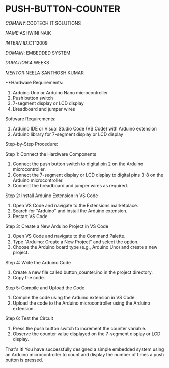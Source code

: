 # PUSH-BUTTON-COUNTER

*COMANY*:CODTECH IT SOLUTIONS

*NAME*:ASHWINI NAIK

*INTERN ID*:CT12009

*DOMAIN*: EMBEDDED SYSTEM

*DURATION*:4 WEEKS

*MENTOR*:NEELA SANTHOSH KUMAR

**Hardware Requirements:

1. Arduino Uno or Arduino Nano microcontroller
2. Push button switch
3. 7-segment display or LCD display
4. Breadboard and jumper wires

Software Requirements:

1. Arduino IDE or Visual Studio Code (VS Code) with Arduino extension
2. Arduino library for 7-segment display or LCD display

Step-by-Step Procedure:

Step 1: Connect the Hardware Components

1. Connect the push button switch to digital pin 2 on the Arduino microcontroller.
2. Connect the 7-segment display or LCD display to digital pins 3-8 on the Arduino microcontroller.
3. Connect the breadboard and jumper wires as required.

Step 2: Install Arduino Extension in VS Code

1. Open VS Code and navigate to the Extensions marketplace.
2. Search for "Arduino" and install the Arduino extension.
3. Restart VS Code.

Step 3: Create a New Arduino Project in VS Code

1. Open VS Code and navigate to the Command Palette.
2. Type "Arduino: Create a New Project" and select the option.
3. Choose the Arduino board type (e.g., Arduino Uno) and create a new project.

Step 4: Write the Arduino Code

1. Create a new file called button_counter.ino in the project directory.
2. Copy the code.
   
Step 5: Compile and Upload the Code

1. Compile the code using the Arduino extension in VS Code.
2. Upload the code to the Arduino microcontroller using the Arduino extension.

Step 6: Test the Circuit

1. Press the push button switch to increment the counter variable.
2. Observe the counter value displayed on the 7-segment display or LCD display.

That's it! You have successfully designed a simple embedded system using an Arduino microcontroller to count and display the number of times a push button is pressed.

